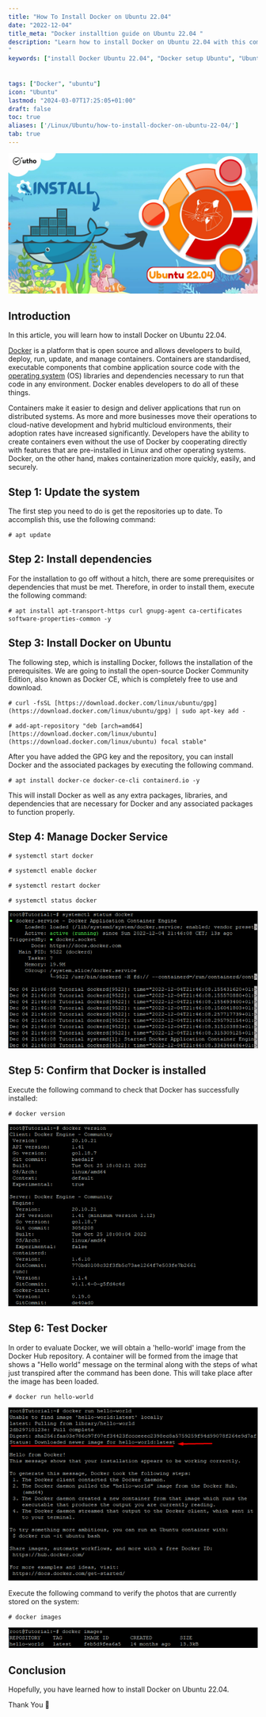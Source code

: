 ```yaml
---
title: "How To Install Docker on Ubuntu 22.04"
date: "2022-12-04"
title_meta: "Docker installtion guide on Ubuntu 22.04 "
description: "Learn how to install Docker on Ubuntu 22.04 with this comprehensive guide. Follow step-by-step instructions to set up Docker, a popular containerization platform, on your Ubuntu system
"
keywords: ["install Docker Ubuntu 22.04", "Docker setup Ubuntu", "Ubuntu Docker installation guide", "containerization Ubuntu", "Ubuntu Docker tutorial", "Docker engine Ubuntu", "Ubuntu Docker setup steps", "Docker Ubuntu 22.04 guide"]


tags: ["Docker", "ubuntu"]
icon: "Ubuntu"
lastmod: "2024-03-07T17:25:05+01:00"
draft: false
toc: true
aliases: ['/Linux/Ubuntu/how-to-install-docker-on-ubuntu-22-04/']
tab: true
---
```


![](images/How-To-Install-Docker-On-Ubuntu-22.04_utho.jpg)

## Introduction

In this article, you will learn how to install Docker on Ubuntu 22.04.

[Docker](https://en.wikipedia.org/wiki/Docker_(software)) is a platform that is open source and allows developers to build, deploy, run, update, and manage containers. Containers are standardised, executable components that combine application source code with the [operating system](https://utho.com/docs/tutorial/how-to-host-a-domain-on-centos-7/) (OS) libraries and dependencies necessary to run that code in any environment. Docker enables developers to do all of these things.

Containers make it easier to design and deliver applications that run on distributed systems. As more and more businesses move their operations to cloud-native development and hybrid multicloud environments, their adoption rates have increased significantly. Developers have the ability to create containers even without the use of Docker by cooperating directly with features that are pre-installed in Linux and other operating systems. Docker, on the other hand, makes containerization more quickly, easily, and securely.

## Step 1: Update the system

The first step you need to do is get the repositories up to date. To accomplish this, use the following command:

```
# apt update
```

## Step 2: Install dependencies

For the installation to go off without a hitch, there are some prerequisites or dependencies that must be met. Therefore, in order to install them, execute the following command:

```
# apt install apt-transport-https curl gnupg-agent ca-certificates software-properties-common -y
```

## Step 3: Install Docker on Ubuntu

The following step, which is installing Docker, follows the installation of the prerequisites. We are going to install the open-source Docker Community Edition, also known as Docker CE, which is completely free to use and download.

```
# curl -fsSL [https://download.docker.com/linux/ubuntu/gpg](https://download.docker.com/linux/ubuntu/gpg) | sudo apt-key add -
```

```
# add-apt-repository "deb [arch=amd64] [https://download.docker.com/linux/ubuntu](https://download.docker.com/linux/ubuntu) focal stable"
```

After you have added the GPG key and the repository, you can install Docker and the associated packages by executing the following command.

```
# apt install docker-ce docker-ce-cli containerd.io -y
```

This will install Docker as well as any extra packages, libraries, and dependencies that are necessary for Docker and any associated packages to function properly.

## Step 4: Manage Docker Service

```
# systemctl start docker
```

```
# systemctl enable docker
```

```
# systemctl restart docker
```

```
# systemctl status docker
```

![command output](images/image-557.png)

## Step 5: Confirm that Docker is installed

Execute the following command to check that Docker has successfully installed:

```
# docker version
```

![installed Docker on Ubuntu](images/image-556.png)

## Step 6: Test Docker

In order to evaluate Docker, we will obtain a 'hello-world' image from the Docker Hub repository. A container will be formed from the image that shows a "Hello world" message on the terminal along with the steps of what just transpired after the command has been done. This will take place after the image has been loaded.

```
# docker run hello-world
```

![command output](images/image-558.png)

Execute the following command to verify the photos that are currently stored on the system:

```
# docker images
```

![output](images/image-559.png)

## Conclusion

Hopefully, you have learned how to install Docker on Ubuntu 22.04.

Thank You 🙂
